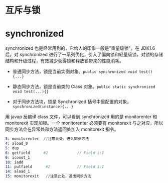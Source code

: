 # 互斥与锁

# synchronized

synchronized 也是经常用到的，它给人的印象一般是"重量级锁"。在 JDK1.6 后，对 synchronized 进行了一系列优化，引入了偏向锁和轻量级锁，对锁的存储结构和升级过程，有效减少获得锁和释放锁带来的性能消耗。

- 普通同步方法，锁是当前实例对象。`public synchronized void test(){...}`

- 静态同步方法，锁是当前类的 Class 对象。`public static synchronized void test(...){}`

- 对于同步方法块，锁是 Synchronized 括号中里配置的对象。`synchronized(instance){...}`

用 javap 反编译 class 文件，可以看到 synchronized 用的是 monitorenter 和 monitorexit 实现加锁。一个 monitorenter 必须要有 monitorexit 与之对应，所以同步方法会在异常处和方法返回处加入 monitorexit 指令。

```s
3: monitorenter  //注意此处，进入同步方法
4: aload_0
5: dup
6: getfield      #2             // Field i:I
9: iconst_1
10: iadd
11: putfield      #2            // Field i:I
14: aload_1
15: monitorexit   //注意此处，退出同步方法
```

